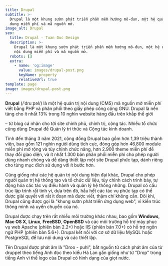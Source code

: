 ```yaml
---
title: Drupal
subtitle: >-
  Drupal là một khung sườn phát triển phần mềm hướng mô-đun, một hệ quản trị nội
  dung miễn phí và mã nguồn mở.
image_alt: Drupal
seo:
  title: Drupal - Tuan Duc Design
  description: >-
    Drupal là một khung sườn phát triển phần mềm hướng mô-đun, một hệ quản trị
    nội dung miễn phí và mã nguồn mở.
  robots: []
  extra:
    - name: 'og:image'
      value: images/drupal-post.png
      keyName: property
      relativeUrl: true
template: page
image: images/drupal-post.png
---
```

**Drupal** (/ˈdruːpəl/) là một hệ quản trị nội dung (CMS) mã nguồn mở miễn phí viết bằng PHP và phân phối theo giấy phép công cộng GNU. Drupal là nền tảng cho ít nhất 13% trong 10 nghìn website hàng đầu trên khắp thế giới

– từ blog cá nhân cho tới site chính phủ, chính trị, cộng tác. Nhiều tổ chức cũng dùng Drupal để Quản lý tri thức và Cộng tác kinh doanh.

Tính đến tháng 3 năm 2021, cộng đồng Drupal bao gồm hơn 1,39 triệu thành viên, bao gồm 121 nghìn người dùng tích cực, đóng góp hơn 46.800 module miễn phí mở rộng và tùy chỉnh chức năng, hơn 2.900 theme miễn phí để thay đổi giao diện, và ít nhất 1.300 bản phân phối miễn phí cho phép người dùng nhanh chóng và dễ dàng thiết lập một site Drupal phức tạp, dành riêng cho từng mục đích sử dụng với ít bước hơn.

Cũng giống như các hệ quản trị nội dung hiện đại khác, Drupal cho phép người quản trị hệ thống tạo và tổ chức dữ liệu, tùy chỉnh cách trình bày, tự động hóa các tác vụ điều hành và quản lý hệ thống những. Drupal có cấu trúc lập trình rất tinh vi, dựa trên đó, hầu hết các tác vụ phức tạp có thể được giải quyết với rất ít đoạn mã được viết, thậm chí không cần. Đôi khi, Drupal cũng được gọi là "khung sườn phát triển ứng dụng web", vì kiến trúc thông minh và uyển chuyển của nó.

Drupal được chạy trên rất nhiều môi trường khác nhau, bao gồm **Windows**, **Mac OS X**, **Linux**, **FreeBSD**, **OpenBSD** và các môi trường hỗ trợ máy phục vụ web Apache (phiên bản 2.2+) hoặc IIS (phiên bản 7.0+) có hỗ trợ ngôn ngữ PHP (phiên bản 5.6+). Drupal kết nối với cơ sở dữ liệu MySQL hoặc PostgreSQL để lưu nội dung và các thiết lập.

Tên Drupal được phát âm là "Droo - puhl", bắt nguồn từ cách phát âm của từ druppel theo tiếng Anh đọc theo kiểu Hà Lan gần giống như từ "Drop" trong tiếng Anh vì thế logo của Drupal có hình dạng của giọt nước.
